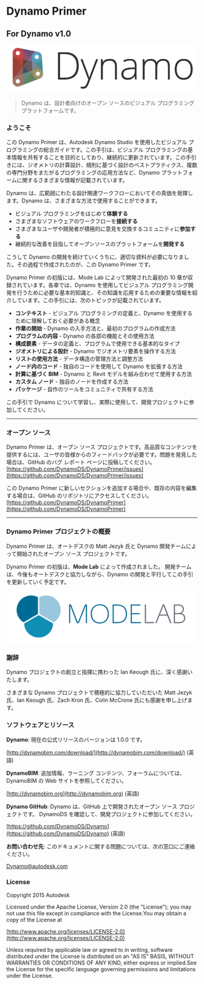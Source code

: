 

# Dynamo Primer

## For Dynamo v1.0

![Dynamo ロゴ](images/dynamo_logo_dark-trim.png)

> Dynamo は、設計者向けのオープン ソースのビジュアル プログラミング プラットフォームです。

### ようこそ

この Dynamo Primer は、Autodesk Dynamo Studio を使用したビジュアル プログラミングの総合ガイドです。この手引は、ビジュアル プログラミングの基本情報を共有することを目的としており、継続的に更新されています。この手引きには、ジオメトリの計算設計、規則に基づく設計のベストプラティクス、複数の専門分野をまたがるプログラミングの応用方法など、Dynamo プラットフォームに関するさまざまな情報が記載されています。

Dynamo は、広範囲にわたる設計関連ワークフローにおいてその真価を発揮します。Dynamo は、さまざまな方法で使用することができます。

* ビジュアル プログラミングをはじめて**体験する**
* さまざまなソフトウェアのワークフローを**接続する**
* さまざまなユーザや開発者が積極的に意見を交換するコミュニティに**参加する**
* 継続的な改善を目指してオープンソースのプラットフォームを**開発する**

こうして Dynamo の開発を続けていくうちに、適切な資料が必要になりました。その過程で作成されたのが、この Dynamo Primer です。

Dynamo Primer の初版には、Mode Lab によって開発された最初の 10 章が収録されています。各章では、Dynamo を使用してビジュアル プログラミング開発を行うために必要な基本的知識と、その知識を応用するための重要な情報を紹介しています。この手引には、次のトピックが記載されています。

* **コンテキスト** - ビジュアル プログラミングの定義と、Dynamo を使用するために理解しておく必要がある概念
* **作業の開始** - Dynamo の入手方法と、最初のプログラムの作成方法
* **プログラムの内容** - Dynamo の各部の機能とその使用方法
* **構成要素** - データの定義と、プログラムで使用できる基本的なタイプ
* **ジオメトリによる設計** - Dynamo でジオメトリ要素を操作する方法
* **リストの使用方法** - データ構造の管理方法と調整方法
* **ノード内のコード** - 独自のコードを使用して Dynamo を拡張する方法
* **計算に基づく BIM** - Dynamo と Revit モデルを組み合わせて使用する方法
* **カスタム ノード** - 独自のノードを作成する方法
* **パッケージ** - 自作のツールをコミュニティで共有する方法

この手引で Dynamo について学習し、実際に使用して、開発プロジェクトに参加してください。

---

### オープン ソース

Dynamo Primer は、オープン ソース プロジェクトです。高品質なコンテンツを提供するには、ユーザの皆様からのフィードバックが必要です。問題を発見した場合は、GitHub のバグ レポート ページに投稿してください。[https://github.com/DynamoDS/DynamoPrimer/issues](https://github.com/DynamoDS/DynamoPrimer/issues)

この Dynamo Primer に新しいセクションを追加する場合や、既存の内容を編集する場合は、GitHub のリポジトリにアクセスしてください。[https://github.com/DynamoDS/DynamoPrimer](https://github.com/DynamoDS/DynamoPrimer)

---

### Dynamo Primer プロジェクトの概要

Dynamo Primer は、オートデスクの Matt Jezyk 氏と Dynamo 開発チームによって開始されたオープン ソース プロジェクトです。

Dynamo Primer の初版は、**Mode Lab** によって作成されました。 開発チームは、今後もオートデスクと協力しながら、Dynamo の開発と平行してこの手引を更新していく予定です。

[![](images/MODELAB_Logo.png)](http://modelab.is)

### 謝辞

Dynamo プロジェクトの創立と指揮に携わった Ian Keough 氏に、深く感謝いたします。

さまざまな Dynamo プロジェクトで積極的に協力していただいた Matt Jezyk 氏、Ian Keough 氏、Zach Kron 氏、Colin McCrone 氏にも感謝を申し上げます。

### ソフトウェアとリソース

**Dynamo**: 現在の公式リリースのバージョンは 1.0.0 です。

[http://dynamobim.com/download/](http://dynamobim.com/download/) (英語)

**DynamoBIM**: 追加情報、ラーニング コンテンツ、フォーラムについては、DynamoBIM の Web サイトを参照してください。

[http://dynamobim.org](http://dynamobim.org) (英語)

**Dynamo GitHub**: Dynamo は、GitHub 上で開発されたオープン ソース プロジェクトです。 DynamoDS を確認して、開発プロジェクトに参加してください。

[https://github.com/DynamoDS/Dynamo](https://github.com/DynamoDS/Dynamo) (英語)

**お問い合わせ先**: このドキュメントに関する問題については、次の窓口にご連絡ください。

Dynamo@autodesk.com

### License

Copyright 2015 Autodesk

Licensed under the Apache License, Version 2.0 (the "License"); you may not use this file except in compliance with the License.You may obtain a copy of the License at

[http://www.apache.org/licenses/LICENSE-2.0](http://www.apache.org/licenses/LICENSE-2.0)

Unless required by applicable law or agreed to in writing, software distributed under the License is distributed on an "AS IS" BASIS, WITHOUT WARRANTIES OR CONDITIONS OF ANY KIND, either express or implied.See the License for the specific language governing permissions and limitations under the License.

